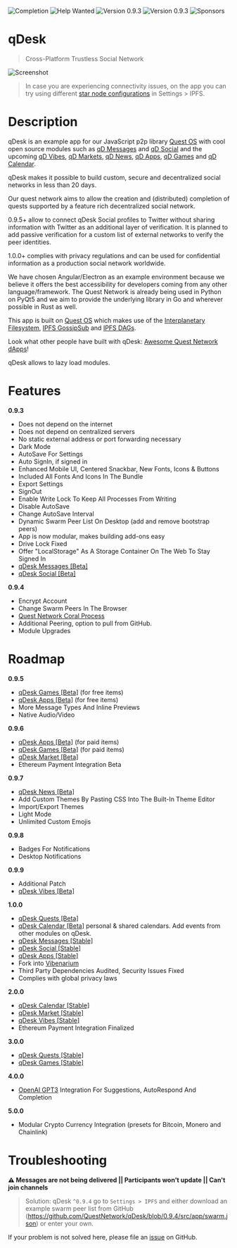 ![Completion](https://img.shields.io/badge/completion-19%25-orange) ![Help Wanted](https://img.shields.io/badge/%20-help--wanted-%23159818) ![Version 0.9.3](https://img.shields.io/badge/stable-v0.9.4-green) ![Version 0.9.3](https://img.shields.io/badge/dev-v0.9.5-blue) ![Sponsors](https://img.shields.io/badge/sponsors-1-orange)

# qDesk
> Cross-Platform Trustless Social Network

![Screenshot](https://github.com/QuestNetwork/qd-messages-ts/raw/0.9.3/doc/images/0.9.3.png?raw=true)

>In case you are experiencing connectivity issues, on the app you can try using different [star node configurations](#troubleshooting) in Settings > IPFS.

# Description
qDesk is an example app for our JavaScript p2p library [Quest OS](quest-os-js) with cool open source modules such as [qD Messages](qd-messages-ts) and [qD Social](qd-social-ts) and the upcoming  [qD Vibes](qd-vibes-ts), [qD Markets](qd-market-ts), [qD News](qd-news-ts), [qD Apps](qd-apps-ts), [qD Games](qd-games-ts) and [qD Calendar](qd-calendar-ts).

qDesk makes it possible to build custom, secure and decentralized social networks in less than 20 days.

Our quest network aims to allow the creation and (distributed) completion of quests supported by a feature rich decentralized social network.

0.9.5+ allow to connect qDesk Social profiles to Twitter without sharing information with Twitter as an additional layer of verification. It is planned to add passive verification for a custom list of external networks to verify the peer identities.

1.0.0+ complies with privacy regulations and can be used for confidential information as a production social network worldwide. 

We have chosen Angular/Electron as an example environment because we believe it offers the best accessibility for developers coming from any other language/framework. The Quest Network is already being used in Python on PyQt5 and we aim to provide the underlying library in Go and wherever possible in Rust as well.

This app is built on [Quest OS](quest-os-js) which makes use of the [Interplanetary Filesystem](https://ipfs.io), [IPFS GossipSub](https://blog.ipfs.io/2020-05-20-gossipsub-v1.1/) and [IPFS DAGs](https://docs.ipfs.io/concepts/merkle-dag/).

Look what other people have built with qDesk: [Awesome Quest Network dApps](https://github.com/QuestNetwork/awesome/blob/master/README.md)!

qDesk allows to lazy load modules.

# Features

**0.9.3**
- Does not depend on the internet
- Does not depend on centralized servers
- No static external address or port forwarding necessary
- Dark Mode
- AutoSave For Settings
- Auto SignIn, if signed in
- Enhanced Mobile UI, Centered Snackbar, New Fonts, Icons & Buttons
- Included All Fonts And Icons In The Bundle
- Export Settings
- SignOut
- Enable Write Lock To Keep All Processes From Writing
- Disable AutoSave
- Change AutoSave Interval
- Dynamic Swarm Peer List On Desktop (add and remove bootstrap peers)
- App is now modular, makes building add-ons easy
- Drive Lock Fixed
- Offer "LocalStorage" As A Storage Container On The Web To Stay Signed In
- [qDesk Messages \[Beta\]](qd-messages-ts)
- [qDesk Social \[Beta\]](qd-social-js)

**0.9.4**
- Encrypt Account
- Change Swarm Peers In The Browser
- [Quest Network Coral Process](quest-coral-js)
- Additional Peering, option to pull from GitHub.
- Module Upgrades

# Roadmap

**0.9.5**
- [qDesk Games \[Beta\]](qd-games-ts) (for free items)
- [qDesk Apps \[Beta\]](qd-apps-ts) (for free items)
- More Message Types And Inline Previews
- Native Audio/Video

**0.9.6**
- [qDesk Apps \[Beta\]](qd-apps-ts) (for paid items)
- [qDesk Games \[Beta\]](qd-games-ts) (for paid items)
- [qDesk Market \[Beta\]](qd-market-ts)
- Ethereum Payment Integration Beta

**0.9.7**
- [qDesk News \[Beta\]](qd-news-ts)
- Add Custom Themes By Pasting CSS Into The Built-In Theme Editor
- Import/Export Themes
- Light Mode
- Unlimited Custom Emojis

**0.9.8**
- Badges For Notifications
- Desktop Notifications

**0.9.9**
- Additional Patch
- [qDesk Vibes \[Beta\]](qd-vibes-ts)

**1.0.0**
- [qDesk Quests \[Beta\]](qd-quest-ts)
- [qDesk Calendar \[Beta\]](qd-calendar-ts) personal & shared calendars. Add events from other modules on qDesk.
- [qDesk Messages \[Stable\]](qd-messages-ts)
- [qDesk Social \[Stable\]](qd-social-js)
- [qDesk Apps \[Stable\]](qd-apps-ts)
- Fork into [Vibenarium](https://github.com/Vibenarium/vibenarium-platform)
- Third Party Dependencies Audited, Security Issues Fixed
- Complies with global privacy laws

**2.0.0**
- [qDesk Calendar \[Stable\]](qd-calendar-ts)
- [qDesk Market \[Stable\]](qd-market-ts)
- [qDesk Vibes \[Stable\]](qd-vibes-ts)
- Ethereum Payment Integration Finalized

**3.0.0**
- [qDesk Quests \[Stable\]](qd-quest-ts)
- [qDesk Games \[Stable\]](qd-games-ts)

**4.0.0**
- [OpenAI GPT3](https://en.wikipedia.org/wiki/GPT-3) Integration For Suggestions, AutoRespond And Completion

**5.0.0**
- Modular Crypto Currency Integration (presets for Bitcoin, Monero and Chainlink)


# Troubleshooting
**:warning: Messages are not being delivered || Participants won't update || Can't join channels**<br>
>Solution: qDesk ``^0.9.4`` go to ``Settings > IPFS`` and either download an example swarm peer list from GitHub (https://github.com/QuestNetwork/qDesk/blob/0.9.4/src/app/swarm.json) or enter your own.

If your problem is not solved here, please file an [issue](https://github.com/QuestNetwork/qDesk/issues/new) on GitHub.
